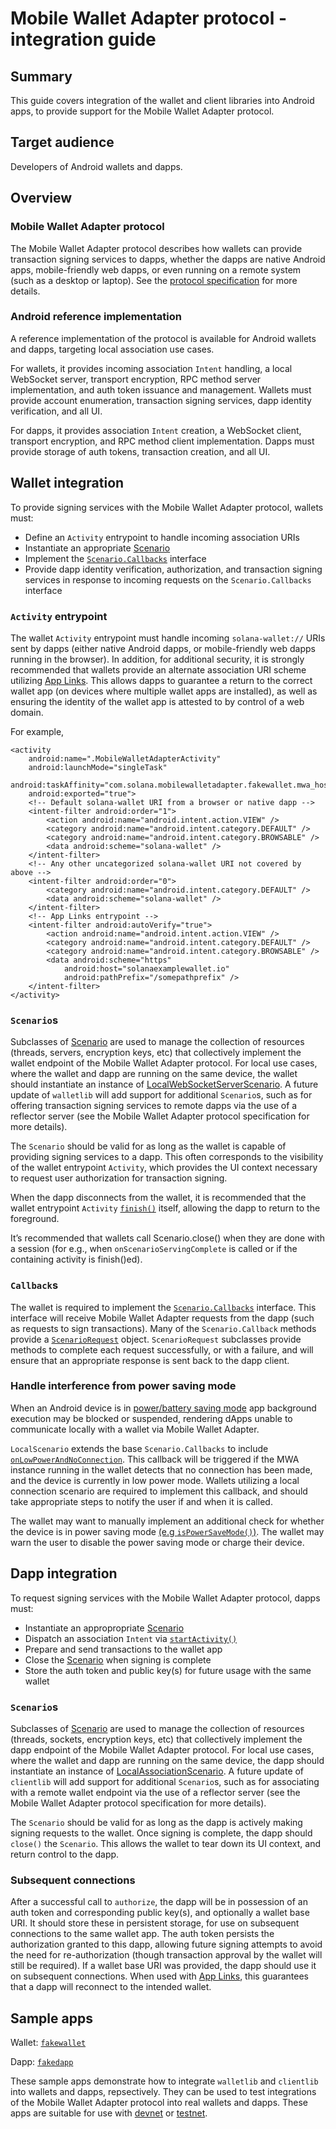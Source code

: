 # Mobile Wallet Adapter protocol - integration guide

## Summary

This guide covers integration of the wallet and client libraries into Android apps, to provide support for the Mobile Wallet Adapter protocol.

## Target audience

Developers of Android wallets and dapps.

## Overview

### Mobile Wallet Adapter protocol

The Mobile Wallet Adapter protocol describes how wallets can provide transaction signing services to dapps, whether the dapps are native Android apps, mobile-friendly web dapps, or even running on a remote system (such as a desktop or laptop). See the [protocol specification](https://solana-mobile.github.io/mobile-wallet-adapter/spec/spec.html) for more details.

### Android reference implementation

A reference implementation of the protocol is available for Android wallets and dapps, targeting local association use cases. 

For wallets, it provides incoming association `Intent` handling, a local WebSocket server, transport encryption, RPC method server implementation, and auth token issuance and management. Wallets must provide account enumeration, transaction signing services, dapp identity verification, and all UI.

For dapps, it provides association `Intent` creation, a WebSocket client, transport encryption, and RPC method client implementation. Dapps must provide storage of auth tokens, transaction creation, and all UI.

## Wallet integration

To provide signing services with the Mobile Wallet Adapter protocol, wallets must:

- Define an `Activity` entrypoint to handle incoming association URIs
- Instantiate an appropriate [Scenario](../walletlib/src/main/java/com/solana/mobilewalletadapter/walletlib/scenario/Scenario.java)
- Implement the [`Scenario.Callbacks`](../walletlib/src/main/java/com/solana/mobilewalletadapter/walletlib/scenario/Scenario.java) interface
- Provide dapp identity verification, authorization, and transaction signing services in response to incoming requests on the `Scenario.Callbacks` interface

### `Activity` entrypoint

The wallet `Activity` entrypoint must handle incoming `solana-wallet://` URIs sent by dapps (either native Android dapps, or mobile-friendly web dapps running in the browser). In addition, for additional security, it is strongly recommended that wallets provide an alternate association URI scheme utilizing [App Links](https://developer.android.com/training/app-links). This allows dapps to guarantee a return to the correct wallet app (on devices where multiple wallet apps are installed), as well as ensuring the identity of the wallet app is attested to by control of a web domain.

For example,

```
<activity
    android:name=".MobileWalletAdapterActivity"
    android:launchMode="singleTask"
    android:taskAffinity="com.solana.mobilewalletadapter.fakewallet.mwa_host_task"
    android:exported="true">
    <!-- Default solana-wallet URI from a browser or native dapp -->
    <intent-filter android:order="1">
        <action android:name="android.intent.action.VIEW" />
        <category android:name="android.intent.category.DEFAULT" />
        <category android:name="android.intent.category.BROWSABLE" />
        <data android:scheme="solana-wallet" />
    </intent-filter>
    <!-- Any other uncategorized solana-wallet URI not covered by above -->
    <intent-filter android:order="0">
        <category android:name="android.intent.category.DEFAULT" />
        <data android:scheme="solana-wallet" />
    </intent-filter>
    <!-- App Links entrypoint -->
    <intent-filter android:autoVerify="true">
        <action android:name="android.intent.action.VIEW" />
        <category android:name="android.intent.category.DEFAULT" />
        <category android:name="android.intent.category.BROWSABLE" />
        <data android:scheme="https"
            android:host="solanaexamplewallet.io"
            android:pathPrefix="/somepathprefix" />
    </intent-filter>
</activity>
```

### `Scenario`s

Subclasses of [Scenario](../walletlib/src/main/java/com/solana/mobilewalletadapter/walletlib/scenario/Scenario.java) are used to manage the collection of resources (threads, servers, encryption keys, etc) that collectively implement the wallet endpoint of the Mobile Wallet Adapter protocol. For local use cases, where the wallet and dapp are running on the same device, the wallet should instantiate an instance of [LocalWebSocketServerScenario](../walletlib/src/main/java/com/solana/mobilewalletadapter/walletlib/scenario/LocalWebSocketServerScenario.java). A future update of `walletlib` will add support for additional `Scenario`s, such as for offering transaction signing services to remote dapps via the use of a reflector server (see the Mobile Wallet Adapter protocol specification for more details).

The `Scenario` should be valid for as long as the wallet is capable of providing signing services to a dapp. This often corresponds to the visibility of the wallet entrypoint `Activity`, which provides the UI context necessary to request user authorization for transaction signing.

When the dapp disconnects from the wallet, it is recommended that the wallet entrypoint `Activity` [`finish()`](https://developer.android.com/reference/android/app/Activity#finish()) itself, allowing the dapp to return to the foreground.

It’s recommended that wallets call Scenario.close() when they are done with a session (for e.g., when `onScenarioServingComplete` is called or if the containing activity is finish()ed).

### `Callback`s

The wallet is required to implement the [`Scenario.Callbacks`](../walletlib/src/main/java/com/solana/mobilewalletadapter/walletlib/scenario/Scenario.java) interface. This interface will receive Mobile Wallet Adapter requests from the dapp (such as requests to sign transactions). Many of the `Scenario.Callback` methods provide a [`ScenarioRequest`](../walletlib/src/main/java/com/solana/mobilewalletadapter/walletlib/scenario/ScenarioRequest.java) object. `ScenarioRequest` subclasses provide methods to complete each request successfully, or with a failure, and will ensure that an appropriate response is sent back to the dapp client.

### Handle interference from power saving mode

When an Android device is in [power/battery saving mode](https://developer.android.com/about/versions/pie/power#battery-saver) app background execution may be blocked or suspended, rendering dApps unable to communicate locally with a wallet via Mobile Wallet Adapter.

`LocalScenario` extends the base `Scenario.Callbacks` to include [`onLowPowerAndNoConnection`](../walletlib/src/main/java/com/solana/mobilewalletadapter/walletlib/scenario/LocalScenario.java#L391). This callback will be triggered if the MWA instance running in the wallet detects that no connection has been made, and the device is currently in low power mode. Wallets utilizing a local connection scenario are required to implement this callback, and should take appropriate steps to notify the user if and when it is called. 

The wallet may want to manually implement an additional check for whether the device is in power saving mode [(e.g `isPowerSaveMode()`)](https://developer.android.com/reference/android/os/PowerManager#isPowerSaveMode()). The wallet may warn the user to disable the power saving mode or charge their device.

## Dapp integration

To request signing services with the Mobile Wallet Adapter protocol, dapps must:

- Instantiate an appropropriate [Scenario](../clientlib/src/main/java/com/solana/mobilewalletadapter/clientlib/scenario/Scenario.java)
- Dispatch an association `Intent` via [`startActivity()`](https://developer.android.com/reference/android/app/Activity#startActivity(android.content.Intent))
- Prepare and send transactions to the wallet app
- Close the [Scenario](../clientlib/src/main/java/com/solana/mobilewalletadapter/clientlib/scenario/Scenario.java) when signing is complete
- Store the auth token and public key(s) for future usage with the same wallet

### `Scenario`s

Subclasses of [Scenario](../clientlib/src/main/java/com/solana/mobilewalletadapter/clientlib/scenario/Scenario.java) are used to manage the collection of resources (threads, sockets, encryption keys, etc) that collectively implement the dapp endpoint of the Mobile Wallet Adapter protocol. For local use cases, where the wallet and dapp are running on the same device, the dapp should instantiate an instance of [LocalAssociationScenario](../clientlib/src/main/java/com/solana/mobilewalletadapter/clientlib/scenario/LocalAssociationScenario.java). A future update of `clientlib` will add support for additional `Scenario`s, such as for associating with a remote wallet endpoint via the use of a reflector server (see the Mobile Wallet Adapter protocol specification for more details).

The `Scenario` should be valid for as long as the dapp is actively making signing requests to the wallet. Once signing is complete, the dapp should `close()` the `Scenario`. This allows the wallet to tear down its UI context, and return control to the dapp.

### Subsequent connections

After a successful call to `authorize`, the dapp will be in possession of an auth token and corresponding public key(s), and optionally a wallet base URI. It should store these in persistent storage, for use on subsequent connections to the same wallet app. The auth token persists the authorization granted to this dapp, allowing future signing attempts to avoid the need for re-authorization (though transaction approval by the wallet will still be required). If a wallet base URI was provided, the dapp should use it on subsequent connections. When used with [App Links](https://developer.android.com/training/app-links), this guarantees that a dapp will reconnect to the intended wallet.

## Sample apps

Wallet: [`fakewallet`](../fakewallet)

Dapp: [`fakedapp`](../fakedapp)

These sample apps demonstrate how to integrate `walletlib` and `clientlib` into wallets and dapps, repsectively. They can be used to test integrations of the Mobile Wallet Adapter protocol into real wallets and dapps. These apps are suitable for use with [devnet](https://docs.solana.com/clusters#devnet) or [testnet](https://docs.solana.com/clusters#testnet).
